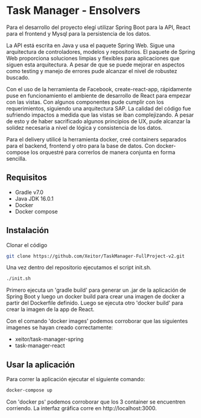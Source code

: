 # Task Manager - Ensolvers  

Para el desarrollo del proyecto elegí utilizar Spring Boot para la API, React para el frontend y Mysql para la persistencia de los datos.

La API está escrita en Java y usa el paquete Spring Web. Sigue una arquitectura de controladores, modelos y repositorios. El paquete de Spring Web proporciona soluciones limpias y flexibles para aplicaciones que siguen esta arquitectura. A pesar de que se puede mejorar en aspectos como testing y manejo de errores pude alcanzar el nivel de robustez buscado. 

Con el uso de la herramienta de Facebook, create-react-app, rápidamente puse en funcionamiento el ambiente de desarrollo de React para empezar con las vistas. Con algunos componentes pude cumplir con los requerimientos, siguiendo una arquitectura SAP. La calidad del código fue sufriendo impactos a medida que las vistas se iban complejizando. A pesar de esto y de haber sacrificado algunos principios de UX, pude alcanzar la solidez necesaria a nivel de lógica y consistencia de los datos.

Para el delivery utilicé la herramienta docker, creé containers separados para el backend, frontend y otro para la base de datos. Con docker-compose los orquestré para correrlos de manera conjunta en forma sencilla.

## Requisitos

- Gradle v7.0
- Java JDK 16.0.1
- Docker
- Docker compose

## Instalación

Clonar el código
```bash
git clone https://github.com/Xeitor/TaskManager-FullProject-v2.git
```
Una vez dentro del repositorio ejecutamos el script init.sh. 

```bash
./init.sh
```
Primero ejecuta un 'gradle build' para generar un .jar de la aplicación de Spring Boot y luego un docker build para crear una imagen de docker a partir del Dockerfile definido. Luego se ejecuta otro 'docker build' para crear la imagen de la app de React.

Con el comando 'docker images' podemos corroborar que las siguientes imagenes se hayan creado correctamente:
- xeitor/task-manager-spring
- task-manager-react

## Usar la aplicación

Para correr la aplicación ejecutar el siguiente comando:

```bash
docker-compose up
```

Con 'docker ps' podemos corroborar que los 3 container se encuentren corriendo.
La interfaz gráfica corre en http://localhost:3000.
